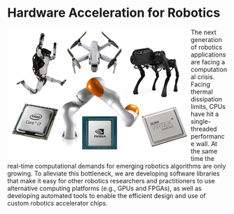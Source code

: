 # Hardware Acceleration for Robotics

<img align="left" src="/profile/logo.png" alt="logo">

The next generation of robotics applications are facing a computational crisis. Facing thermal dissipation limits, CPUs have hit a single-threaded performance wall. At the same time the real-time computational demands for emerging robotics algorithms are only growing. To alleviate this bottleneck, we are developing software libraries that make it easy for other robotics researchers and practitioners to use alternative computing platforms (e.g., GPUs and FPGAs), as well as developing automated tools to enable the efficient design and use of custom robotics accelerator chips.
